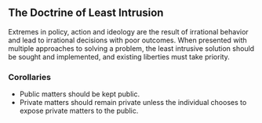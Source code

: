 ## The Doctrine of Least Intrusion
Extremes in policy, action and ideology are the result of irrational behavior and lead to irrational decisions with poor outcomes.  When presented with multiple approaches to solving a problem, the least intrusive solution should be sought and implemented, and existing liberties must take priority.


### Corollaries  
-  Public matters should be kept public.
-  Private matters should remain private unless the individual chooses to expose private matters to the public.
